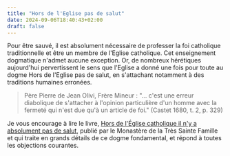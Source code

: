 ```yaml
---
title: "Hors de l'Eglise pas de salut"
date: 2024-09-06T18:40:43+02:00
draft: false
---
```




Pour être sauvé, il est absolument nécessaire de professer la foi catholique traditionnelle et être un membre de l'Eglise catholique. Cet enseignement dogmatique n'admet aucune exception. Or, de nombreux hérétiques aujourd'hui pervertissent le sens que l'Eglise a donné une fois pour toute au dogme Hors de l'Eglise pas de salut, en s'attachant notamment à des traditions humaines erronées.

> Père Pierre de Jean Olivi, Frère Mineur : "... c'est une erreur diabolique de s'attacher à l'opinion particulière d'un homme avec la fermeté qui n'est due qu'à un article de foi." (Castet 1680, t. 2, p. 329)

Je vous encourage à lire le livre, [Hors de l'Église catholique il n'y a absolument pas de salut](https://www.vaticancatholique.com/hors-de-eglise-catholique-pas-de-salut/), publié par le Monastère de la Très Sainte Famille et qui traite en grands détails de ce dogme fondamental, et répond à toutes les objections courantes. 

